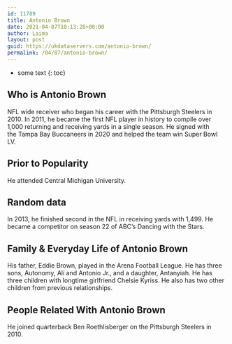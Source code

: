 ```yaml
---
id: 11789
title: Antonio Brown
date: 2021-04-07T10:13:28+00:00
author: Laima
layout: post
guid: https://ukdataservers.com/antonio-brown/
permalink: /04/07/antonio-brown/
---
```


* some text
{: toc}


## Who is Antonio Brown
                  
                  
                  
NFL wide receiver who began his career with the Pittsburgh Steelers in 2010. In 2011, he became the first NFL player in history to compile over 1,000 returning and receiving yards in a single season. He signed with the Tampa Bay Buccaneers in 2020 and helped the team win Super Bowl LV.
                  
              
            
              
            
                
                
                
## Prior to Popularity
                  
                  
                  
He attended Central Michigan University.
                  
              
            
              
            
                
                
                
## Random data
                  
                  
                  
In 2013, he finished second in the NFL in receiving yards with 1,499. He became a competitor on season 22 of ABC&#8217;s Dancing with the Stars. 
                  
              
            
              
            
                
                
                
## Family & Everyday Life of Antonio Brown
                  
                  
                  
His father, Eddie Brown, played in the Arena Football League. He has three sons, Autonomy, Ali and Antonio Jr., and a daughter, Antanyiah. He has three children with longtime girlfriend Chelsie Kyriss. He also has two other children from previous relationships.
                  
              
            
              
            
                
                
                
## People Related With Antonio Brown
                  
                  
                  
He joined quarterback Ben Roethlisberger on the Pittsburgh Steelers in 2010.
                  
              
            
              
            
                
              
            
              
              
            
            
              
            
          
          
          